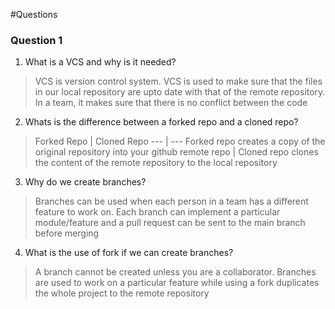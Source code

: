 <!-- Write your notes here -->
#Questions 

### Question 1

1. What is a VCS and why is it needed?

> VCS is version control system. VCS is used to make sure that the files in our local repository are upto date with that of the remote repository. In a team, it makes sure that there is no conflict between the code


2. Whats is the difference between a forked repo and a cloned repo?

> Forked Repo | Cloned Repo 
  ---  |  --- 
  Forked repo creates a copy of the original repository into your github remote repo | Cloned repo clones the content of the remote repository to the local repository


3. Why do we create branches?

> Branches can be used when each person in a team has a different feature to work on. Each branch can implement a particular module/feature and a pull request can be sent to the main branch before merging

4. What is the use of fork if we can create branches?

> A branch cannot be created unless you are a collaborator. Branches are used to work on a particular feature while using a fork duplicates the whole project to the remote repository